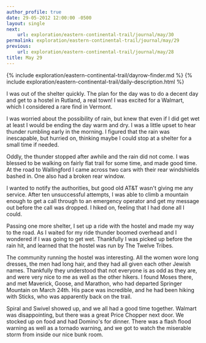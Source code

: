 ```yaml
---
author_profile: true
date: 29-05-2012 12:00:00 -0500
layout: single
next:
    url: exploration/eastern-continental-trail/journal/may/30
permalink: exploration/eastern-continental-trail/journal/may/29
previous:
    url: exploration/eastern-continental-trail/journal/may/28
title: May 29
---
```

{% include exploration/eastern-continental-trail/dayrow-finder.md %}
{% include exploration/eastern-continental-trail/daily-description.html %}

I was out of the shelter quickly. The plan for the day was to do a decent day and get to a hostel in Rutland, a real town! I was excited for a Walmart, which I considered a rare find in Vermont.

I was worried about the possibility of rain, but knew that even if I did get wet at least I would be ending the day warm and dry. I was a little upset to hear thunder rumbling early in the morning. I figured that the rain was inescapable, but hurried on, thinking maybe I could stop at a shelter for a small time if needed.

Oddly, the thunder stopped after awhile and the rain did not come. I was blessed to be walking on fairly flat trail for some time, and made good time. At the road to Wallingford I came across two cars with their rear windshields bashed in. One also had a broken rear window.

I wanted to notify the authorities, but good old AT&T wasn't giving me any service. After ten unsuccessful attempts, I was able to climb a mountain enough to get a call through to an emergency operator and get my message out before the call was dropped. I hiked on, feeling that I had done all I could.

Passing one more shelter, I set up a ride with the hostel and made my way to the road. As I waited for my ride thunder boomed overhead and I wondered if I was going to get wet. Thankfully I was picked up before the rain hit, and learned that the hostel was run by The Twelve Tribes.

The community running the hostel was interesting. All the women wore long dresses, the men had long hair, and they had all given each other Jewish names. Thankfully they understood that not everyone is as odd as they are, and were very nice to me as well as the other hikers. I found Moses there, and met Maverick, Goose, and Marathon, who had departed Springer Mountain on March 24th. His pace was incredible, and he had been hiking with Sticks, who was apparently back on the trail.

Spiral and Swivel showed up, and we all had a good time together. Walmart was disappointing, but there was a great Price Chopper next door. We stocked up on food and had Domino's for dinner. There was a flash flood warning as well as a tornado warning, and we got to watch the miserable storm from inside our nice bunk room.
